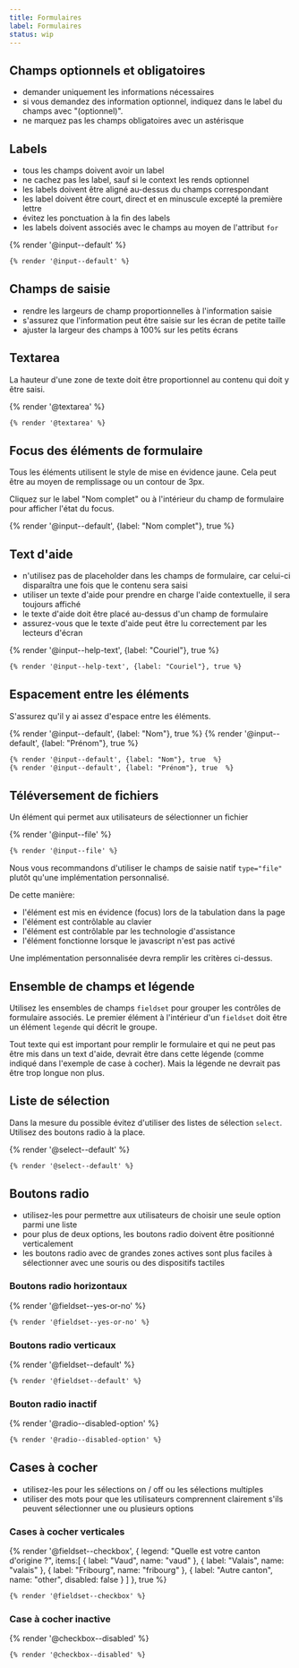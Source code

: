 ```yaml
---
title: Formulaires
label: Formulaires
status: wip
---
```


## Champs optionnels et obligatoires

- demander uniquement les informations nécessaires
- si vous demandez des information optionnel, indiquez dans le label du champs
  avec "(optionnel)".
- ne marquez pas les champs obligatoires avec un astérisque

## Labels

- tous les champs doivent avoir un label
- ne cachez pas les label, sauf si le context les rends optionnel
- les labels doivent être aligné au-dessus du champs correspondant
- les label doivent être court, direct et en minuscule excepté la première lettre
- évitez les ponctuation à la fin des labels
- les labels doivent associés avec le champs au moyen de l'attribut `for`

<div class="foehn-example">
{% render '@input--default' %}
</div>

```html
{% render '@input--default' %}
```

## Champs de saisie

- rendre les largeurs de champ proportionnelles à l'information saisie
- s'assurez que l'information peut être saisie sur les écran de petite taille
- ajuster la largeur des champs à 100% sur les petits écrans

## Textarea

La hauteur d'une zone de texte doit être proportionnel au contenu qui doit y
être saisi.

<div class="foehn-example">
{% render '@textarea' %}
</div>

```html
{% render '@textarea' %}
```

## Focus des éléments de formulaire

Tous les éléments utilisent le style de mise en évidence jaune. Cela peut être
au moyen de remplissage ou un contour de 3px.

Cliquez sur le label "Nom complet" ou à l'intérieur du champ de formulaire
pour afficher l'état du focus.

<div class="foehn-example">
{% render '@input--default', {label: "Nom complet"}, true  %}
</div>

## Text d'aide

- n'utilisez pas de placeholder dans les champs de formulaire, car celui-ci disparaîtra une fois que le contenu sera saisi
- utiliser un texte d'aide pour prendre en charge l'aide contextuelle, il sera toujours affiché
- le texte d'aide doit être placé au-dessus d'un champ de formulaire
- assurez-vous que le texte d'aide peut être lu correctement par les lecteurs d'écran

<div class="foehn-example">
{% render '@input--help-text', {label: "Couriel"}, true %}
</div>

```html
{% render '@input--help-text', {label: "Couriel"}, true %}
```

## Espacement entre les éléments

S'assurez qu'il y ai assez d'espace entre les éléments.

<div class="foehn-example">
{% render '@input--default', {label: "Nom"}, true  %}
{% render '@input--default', {label: "Prénom"}, true  %}
</div>

```html
{% render '@input--default', {label: "Nom"}, true  %}
{% render '@input--default', {label: "Prénom"}, true  %}
```

## Téléversement de fichiers

Un élément qui permet aux utilisateurs de sélectionner un fichier

<div class="foehn-example">
{% render '@input--file' %}
</div>

```html
{% render '@input--file' %}
```

Nous vous recommandons d'utiliser le champs de saisie natif `type="file"` plutôt
qu'une implémentation personnalisé.

De cette manière:

- l'élément est mis en évidence (focus) lors de la tabulation dans la page
- l'élément est contrôlable au clavier
- l'élément est contrôlable par les technologie d'assistance
- l'élément fonctionne lorsque le javascript n'est pas activé

Une implémentation personnalisée devra remplir les critères ci-dessus.

## Ensemble de champs et légende

Utilisez les ensembles de champs `fieldset` pour grouper les contrôles de
formulaire associés. Le premier élément à l'intérieur d'un `fieldset` doit être
un élément `legende` qui décrit le groupe.

Tout texte qui est important pour remplir le formulaire et qui ne peut pas être
mis dans un text d'aide, devrait être dans cette légende (comme indiqué dans
l'exemple de case à cocher). Mais la légende ne devrait pas être trop longue non
plus.

## Liste de sélection

Dans la mesure du possible évitez d'utiliser des listes de sélection `select`.
Utilisez des boutons radio à la place.

<div class="foehn-example">
{% render '@select--default' %}
</div>

```html
{% render '@select--default' %}
```

## Boutons radio

- utilisez-les pour permettre aux utilisateurs de choisir une seule option parmi une liste
- pour plus de deux options, les boutons radio doivent être positionné verticalement
- les boutons radio avec de grandes zones actives sont plus faciles à sélectionner avec une souris ou des dispositifs tactiles

### Boutons radio horizontaux

<div class="foehn-example">
{% render '@fieldset--yes-or-no' %}
</div>

```html
{% render '@fieldset--yes-or-no' %}
```

### Boutons radio verticaux

<div class="foehn-example">
{% render '@fieldset--default' %}
</div>

```html
{% render '@fieldset--default' %}
```

### Bouton radio inactif

<div class="foehn-example">
{% render '@radio--disabled-option' %}
</div>

```html
{% render '@radio--disabled-option' %}
```

## Cases à cocher

- utilisez-les pour les sélections on / off ou les sélections multiples
- utiliser des mots pour que les utilisateurs comprennent clairement s'ils peuvent sélectionner une ou plusieurs options

### Cases à cocher verticales

<div class="foehn-example">
{% render '@fieldset--checkbox', 
  {
    legend: "Quelle est votre canton d'origine ?", 
    items:[
      {
        label: "Vaud",
        name: "vaud"
      },
      {
        label: "Valais",
        name: "valais"
      },
      {
        label: "Fribourg",
        name: "fribourg"
      },
      {
        label: "Autre canton",
        name: "other",
        disabled: false
      }
    ]
  },
  true %}
</div>

```html
{% render '@fieldset--checkbox' %}
```

### Case à cocher inactive

<div class="foehn-example">
{% render '@checkbox--disabled' %}
</div>

```html
{% render '@checkbox--disabled' %}
```
